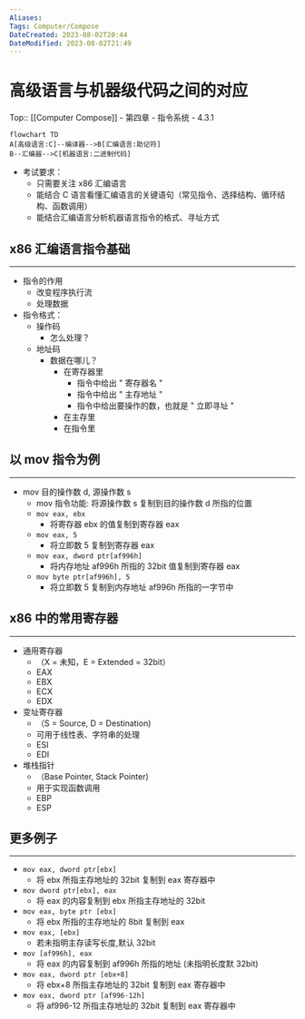 ```yaml
---
Aliases: 
Tags: Computer/Compose 
DateCreated: 2023-08-02T20:44
DateModified: 2023-08-02T21:49
---
```

# 高级语言与机器级代码之间的对应
Top:: [[Computer Compose]] - 第四章 - 指令系统 - 4.3.1

```mermaid
flowchart TD
A[高级语言:C]--编译器-->B[汇编语言:助记符]
B--汇编器-->C[机器语言:二进制代码]
```

- 考试要求：
	- 只需要关注 x86 汇编语言
	- 能结合 C 语言看懂汇编语言的关键语句（常见指令、选择结构、循环结构、函数调用）
	- 能结合汇编语言分析机器语言指令的格式、寻址方式

## x86 汇编语言指令基础
---
- 指令的作用
	- 改变程序执行流
	- 处理数据
- 指令格式：
	- 操作码
		- 怎么处理？
	- 地址码
		- 数据在哪儿？
			- 在寄存器里
				- 指令中给出 " 寄存器名 "
				- 指令中给出 " 主存地址 "
				- 指令中给出要操作的数，也就是 " 立即寻址 "
			- 在主存里
			- 在指令里
   
## 以 mov 指令为例
---
- mov 目的操作数 d, 源操作数 s
	- mov 指令功能: 将源操作数 s 复制到目的操作数 d 所指的位置
	- `mov eax, ebx`
		- 将寄存器 ebx 的值复制到寄存器 eax
	- `mov eax, 5`
		- 将立即数 5 复制到寄存器 eax
	- `mov eax, dword ptr[af996h]`
		- 将内存地址 af996h 所指的 32bit 值复制到寄存器 eax
	- `mov byte ptr[af996h], 5`
		- 将立即数 5 复制到内存地址 af996h 所指的一字节中

## x86 中的常用寄存器
---
- 通用寄存器
	- （X = 未知，E = Extended = 32bit）
	- EAX
	- EBX
	- ECX
	- EDX
- 变址寄存器
	- （S = Source, D = Destination)
	- 可用于线性表、字符串的处理
	- ESI
	- EDI
- 堆栈指针
	- （Base Pointer, Stack Pointer)
	- 用于实现函数调用
	- EBP
	- ESP
	 
## 更多例子
---
- `mov eax, dword ptr[ebx]`
	- 将 ebx 所指主存地址的 32bit 复制到 eax 寄存器中
- `mov dword ptr[ebx], eax`
	- 将 eax 的内容复制到 ebx 所指主存地址的 32bit
- `mov eax, byte ptr [ebx]`
	- 将 ebx 所指的主存地址的 8bit 复制到 eax
- `mov eax, [ebx]`
	- 若未指明主存读写长度,默认 32bit
- `mov [af996h], eax`
	- 将 eax 的内容复制到 af996h 所指的地址 (未指明长度默 32bit)
- `mov eax, dword ptr [ebx+8]`
	- 将 ebx+8 所指主存地址的 32bit 复制到 eax 寄存器中
- `mov eax, dword ptr [af996-12h]`
	- 将 af996-12 所指主存地址的 32bit 复制到 eax 寄存器中
